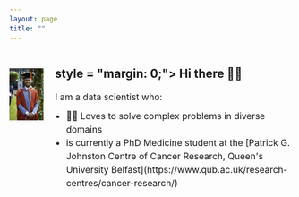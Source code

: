 ```yaml
---
layout: page
title: ""
---
```

<div style = "display: flex; align-items: center; gap: 20px;">
  <!-- Profile Picture -->
  <div style="width: 200px; height: 200px; border-radius: 50%, overflow: hidden;">
   <img src = "/assets/IMG_1430.jpeg" alt="Profile Picture" style="width: 100%; height: auto; object-fit: 
             cover;">
  </div>
  <!-- Text -->
 <div>
<h2> style = "margin: 0;"> Hi there 👋🏽 </h2>
<p style = "margin: 0; font-size: 16px; line-height: 1.5;">
  I am a data scientist who: </p>
<ul style="font-size: 16px; line-height: 1.5; padding-left: 20px; margin-top: 10px;">
  <li>💪🏽 Loves to solve complex problems in diverse domains</li> 
   <li>is currently a PhD Medicine student at the [Patrick G. Johnston Centre of Cancer Research, Queen's University 
 Belfast](https://www.qub.ac.uk/research-centres/cancer-research/)</li> 
</ul>
 </div>  
</div>
